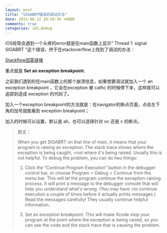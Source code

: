 ```yaml
---
layout: post
title: "SIGABRT错误的调试办法"
date: 2015-06-22 10:50:39 +0800
comments: true
categories: iOS,Debug
---
```


iOS经常会遇到一个头疼的error就是在main函数上显示“ Thread 1: signal SIGABRT ”这个错误，终于在stackoverflow上找到了调试的办法：

<!--more-->

[Stackflow回答链接](http://stackoverflow.com/questions/9782621/i-have-an-error-in-main-m-thread-1-signal-sigabrt-how-can-i-fix-this)

 

重点就是 **Set an exception breakpoint.**

 之前我们遇到的在main函数上的那个崩溃信息，如果想要调试就加入一个 an exception breakpoint ，它会在exception 被 cathc 的时候停下来，这样就可以追踪到造成 exception 的代码了。 

加入一个exception breakpoint的方法就是：在navigator的断点页面，点击左下角的加号就能看到 exception breakpoint；

加入的时候可以设置，默认是 all，也可以选择针对 oc 还是 c 的断点。

 

>原文：
>
>When you get SIGABRT on that line of main, it means that your program is raising an exception. The stack trace shows where the exception is being caught, >not where it's being raised. Usually this is not helpful. To debug the problem, you can do two things:  
>
>1.  Click the “Continue Program Execution” button in the debugger control bar, or choose Program > Debug > Continue from the menu bar. This will let the program continue the exception-raising process. It will print a message to the debugger console that will help you understand what's wrong. (You may have >to continue execution a couple of times before it actually prints messages.) Read the messages carefully! They usually continue helpful information.    
>
>2. Set an exception breakpoint. This will make Xcode stop your program at the point where the exception is being raised, so you can see the code and the stack trace that is causing the problem.